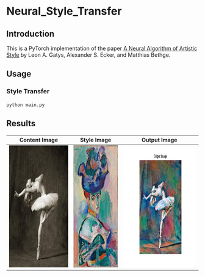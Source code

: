 # Neural_Style_Transfer

## Introduction
This is a PyTorch implementation of the paper [A Neural Algorithm of Artistic Style](https://arxiv.org/abs/1508.06576) by Leon A. Gatys, Alexander S. Ecker, and Matthias Bethge.

## Usage
### Style Transfer
```
python main.py
```

## Results
| Content Image | Style Image | Output Image |
| :---: | :---: | :---: |
| <img src="images/dancing.jpg" height="320px"> | <img src="images/matisse.jpg" height="320px"> | <img src="images/output.jpg" height="320px"> |

